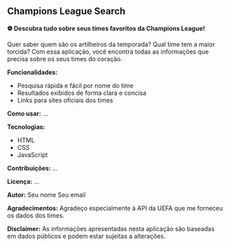 ## Champions League Search

**⚽ Descubra tudo sobre seus times favoritos da Champions League!**

Quer saber quem são os artilheiros da temporada? Qual time tem a maior torcida? Com essa aplicação, você encontra todas as informações que precisa sobre os seus times do coração.

**Funcionalidades:**

* Pesquisa rápida e fácil por nome do time
* Resultados exibidos de forma clara e concisa
* Links para sites oficiais dos times

**Como usar:**
...

**Tecnologias:**
* HTML
* CSS
* JavaScript

**Contribuições:**
...

**Licença:**
...

**Autor:**
Seu nome
Seu email

**Agradecimentos:**
Agradeço especialmente à API da UEFA que me forneceu os dados dos times.

**Disclaimer:**
As informações apresentadas nesta aplicação são baseadas em dados públicos e podem estar sujeitas a alterações.

